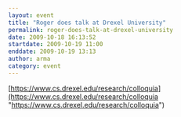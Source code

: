 ```yaml
---
layout: event
title: "Roger does talk at Drexel University"
permalink: roger-does-talk-at-drexel-university
date: 2009-10-18 16:13:52
startdate: 2009-10-19 11:00
enddate: 2009-10-19 13:13
author: arma
category: event
---
```


[https://www.cs.drexel.edu/research/colloquia](https://www.cs.drexel.edu/research/colloquia "https://www.cs.drexel.edu/research/colloquia")
